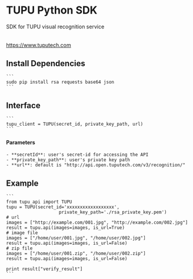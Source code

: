 # TUPU Python SDK

SDK for TUPU visual recognition service
######
<https://www.tuputech.com> 

## Install Dependencies

    ```
    sudo pip install rsa requests base64 json
    ```

## Interface

    ```
    tupu_client = TUPU(secret_id, private_key_path, url)
    ```

#### Parameters
    - **secretId**: user's secret-id for accessing the API
    - **private_key_path**: user's private key path
    - **url**: default is "http://api.open.tuputech.com/v3/recognition/"

## Example

    ```
    from tupu_api import TUPU
    tupu = TUPU(secret_id='xxxxxxxxxxxxxxxxxx',
                        private_key_path='./rsa_private_key.pem')
    # url
    images = ["http://example.com/001.jpg", "http://example.com/002.jpg"]
    result = tupu.api(images=images, is_url=True)
    # image file
    images = ["/home/user/001.jpg", "/home/user/002.jpg"]
    result = tupu.api(images=images, is_url=False)
    # zip file
    images = ["/home/user/001.zip", "/home/user/002.zip"]
    result = tupu.api(images=images, is_url=False)

    print result["verify_result"]
    ```
